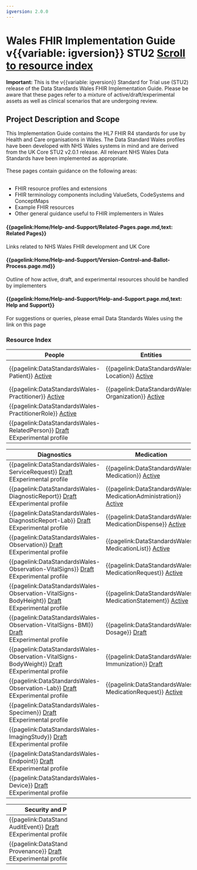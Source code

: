 ```yaml
---
igversion: 2.0.0
---
```


# Wales FHIR Implementation Guide v{{variable: igversion}} STU2 <a class="btn btn-primary justify-content-md-center" href="#resourceindex" role="button" background-color="21305f">Scroll to resource index</a>

<div class="warning"><b>Important:</b> This is the v{{variable: igversion}} Standard for Trial use (STU2) release of the Data Standards Wales FHIR Implementation Guide. Please be aware that these pages refer to a mixture of active/draft/experimental assets as well as clinical scenarios that are undergoing review.</div>



## Project Description and Scope

<div class="container-fluid">
<div class="row">
	<div class="col">
This Implementation Guide contains the HL7 FHIR R4 standards for use by Health and Care organisations in Wales. The Data Standard Wales profiles have been developed with NHS Wales systems in mind and are derived from the UK Core STU2 v2.0.1 release. All relevant NHS Wales Data Standards have been implemented as appropriate.
<br></br>
These pages contain guidance on the following areas:
<br></br>

<ul class="list-group">
<li>FHIR resource profiles and extensions</li>
<li>FHIR terminology components including ValueSets, CodeSystems and ConceptMaps</li>
<li>Example FHIR resources</li>
<li>Other general guidance useful to FHIR implementers in Wales</li>
</ul>

</div>
	<div class="col">
			<div class="col-md-7 card text-center ">
  <div class="card-body">
    <h4 class="card-title"><b>{{pagelink:Home/Help-and-Support/Related-Pages.page.md,text: Related Pages}}</b></h4>
    <p class="card-text">Links related to NHS Wales FHIR development and UK Core</p>
	</div>
	</div>
			<div class="col-md-7 card text-center">
  <div class="card-body">
    <h4 class="card-title"><b>{{pagelink:Home/Help-and-Support/Version-Control-and-Ballot-Process.page.md}}</b></h4>
    <p class="card-text">Outline of how active, draft, and experimental resources should be handled by implementers</p>
				</div>
				</div>
				<div class="col-md-7 card text-center">
				  <div class="card-body">
    <h4 class="card-title"><b>{{pagelink:Home/Help-and-Support/Help-and-Support.page.md,text: Help and Support}}</b></h4>
    <p class="card-text">For suggestions or queries, please email Data Standards Wales using the link on this page</p>
		</div>
			</div>
			</div>
		</div>
	</div>

### Resource Index <a id="resourceindex"></a>

<table class="table table-striped">
  <thead>
    <tr>
      <th scope="col">People</th>
      <th scope="col">Entities</th>
      <th scope="col">Workflow</th>
    </tr>
  </thead>
  <tbody>
    <tr>
      <td scope="row">{{pagelink:DataStandardsWales-Patient}} <a href="/ui/workflow/overview?id=1" class="tagactive" target="_blank">Active</a></td>
      <td>{{pagelink:DataStandardsWales-Location}} <a href="/ui/workflow/overview?id=1" class="tagactive" target="_blank">Active</a></td>	 
      <td>{{pagelink:DataStandardsWales-Encounter}} <a href="/ui/workflow/overview?id=1" class="tagdraft" target="_blank">Draft</a><div class="tagexperimental tt">E<span class="tooltiptext">Experimental profile</span></div></td>	  
    </tr>
    <tr>
      <td scope="row">{{pagelink:DataStandardsWales-Practitioner}} <a href="/ui/workflow/overview?id=1" class="tagactive" target="_blank">Active</a></td>
      <td>{{pagelink:DataStandardsWales-Organization}} <a href="/ui/workflow/overview?id=1" class="tagactive" target="_blank">Active</a></td>
    </tr>
    <tr>
	  <td scope="row">{{pagelink:DataStandardsWales-PractitionerRole}} <a href="/ui/workflow/overview?id=1" class="tagactive" target="_blank">Active</a></td>
    </tr>
		<tr>
	  <td scope="row">{{pagelink:DataStandardsWales-RelatedPerson}} <a href="/ui/workflow/overview?id=1" class="tagdraft" target="_blank">Draft</a><div class="tagexperimental tt">E<span class="tooltiptext">Experimental profile</span></td>
    </tr>
  </tbody>
</table>


<table class="table table-striped">
  <thead>
    <tr>
      <th scope="col">Diagnostics</th>
      <th scope="col">Medication</th>
      <th scope="col">Allergy</th>
    </tr>
  </thead>
  <tbody>
    <tr>
      <td scope="row">{{pagelink:DataStandardsWales-ServiceRequest}} <a href="/ui/workflow/overview?id=1" class="tagdraft" target="_blank">Draft</a><div class="tagexperimental tt">E<span class="tooltiptext">Experimental profile</span></td>
      <td>{{pagelink:DataStandardsWales-Medication}} <a href="/ui/workflow/overview?id=1" class="tagactive" target="_blank">Active</a></td>
      <td>{{pagelink:DataStandardsWales-AllergyIntolerance}} <a href="/ui/workflow/overview?id=1" class="tagactive" target="_blank">Active</a></td>
	</tr>
	<tr>
	  <td scope="row">{{pagelink:DataStandardsWales-DiagnosticReport}}  <a href="/ui/workflow/overview?id=1" class="tagdraft" target="_blank">Draft</a><div class="tagexperimental tt">E<span class="tooltiptext">Experimental profile</span></td>
      <td>{{pagelink:DataStandardsWales-MedicationAdministration}} <a href="/ui/workflow/overview?id=1" class="tagactive" target="_blank">Active</a></td>
	  <td>{{pagelink:DataStandardsWales-AllergyList}} <a href="/ui/workflow/overview?id=1" class="tagactive" target="_blank">Active</a></td>
	</tr>
	<tr>
	  <td scope="row">{{pagelink:DataStandardsWales-DiagnosticReport-Lab}}  <a href="/ui/workflow/overview?id=1" class="tagdraft" target="_blank">Draft</a><div class="tagexperimental tt">E<span class="tooltiptext">Experimental profile</span></td>
	  <td>{{pagelink:DataStandardsWales-MedicationDispense}} <a href="/ui/workflow/overview?id=1" class="tagactive" target="_blank">Active</a></td>
	</tr>
	<tr>
	  <td scope="row">{{pagelink:DataStandardsWales-Observation}}  <a href="/ui/workflow/overview?id=1" class="tagdraft" target="_blank">Draft</a><div class="tagexperimental tt">E<span class="tooltiptext">Experimental profile</span></td>
	  <td>{{pagelink:DataStandardsWales-MedicationList}} <a href="/ui/workflow/overview?id=1" class="tagactive" target="_blank">Active</a></td>
	</tr>
	<tr>
  <td scope="row">{{pagelink:DataStandardsWales-Observation-VitalSigns}}  <a href="/ui/workflow/overview?id=1" class="tagdraft" target="_blank">Draft</a><div class="tagexperimental tt">E<span class="tooltiptext">Experimental profile</span></td>
	  <td>{{pagelink:DataStandardsWales-MedicationRequest}} <a href="/ui/workflow/overview?id=1" class="tagactive" target="_blank">Active</a></td>
	</tr>
  <tr>
  <td scope="row">{{pagelink:DataStandardsWales-Observation-VitalSigns-BodyHeight}}  <a href="/ui/workflow/overview?id=1" class="tagdraft" target="_blank">Draft</a><div class="tagexperimental tt">E<span class="tooltiptext">Experimental profile</span></td>
	  <td>{{pagelink:DataStandardsWales-MedicationStatement}} <a href="/ui/workflow/overview?id=1" class="tagactive" target="_blank">Active</a></td>
	</tr>
	<tr>
	  <td scope="row">{{pagelink:DataStandardsWales-Observation-VitalSigns-BMI}}  <a href="/ui/workflow/overview?id=1" class="tagdraft" target="_blank">Draft</a><div class="tagexperimental tt">E<span class="tooltiptext">Experimental profile</span></td>
	  <td>{{pagelink:DataStandardsWales-Dosage}} <a href="/ui/workflow/overview?id=1" class="tagactive" target="_blank">Draft</a></td>
	</tr>
	<tr>
  	  <td scope="row">{{pagelink:DataStandardsWales-Observation-VitalSigns-BodyWeight}}  <a href="/ui/workflow/overview?id=1" class="tagdraft" target="_blank">Draft</a><div class="tagexperimental tt">E<span class="tooltiptext">Experimental profile</span></td>
	  <td>{{pagelink:DataStandardsWales-Immunization}} <a href="/ui/workflow/overview?id=1" class="tagactive" target="_blank">Draft</a></td>
	</tr>
	<tr>
	  <td scope="row">{{pagelink:DataStandardsWales-Observation-Lab}}  <a href="/ui/workflow/overview?id=1" class="tagdraft" target="_blank">Draft</a><div class="tagexperimental tt">E<span class="tooltiptext">Experimental profile</span></td>
	  <td>{{pagelink:DataStandardsWales-MedicationRequest}} <a href="/ui/workflow/overview?id=1" class="tagactive" target="_blank">Active</a></td>
	</tr>
	<tr>
	  <td scope="row">{{pagelink:DataStandardsWales-Specimen}}  <a href="/ui/workflow/overview?id=1" class="tagdraft" target="_blank">Draft</a><div class="tagexperimental tt">E<span class="tooltiptext">Experimental profile</span></td>
	</tr>
	<tr>
	  <td scope="row">{{pagelink:DataStandardsWales-ImagingStudy}}  <a href="/ui/workflow/overview?id=1" class="tagdraft" target="_blank">Draft</a><div class="tagexperimental tt">E<span class="tooltiptext">Experimental profile</span></td>
	</tr>
	<tr>
	  <td scope="row">{{pagelink:DataStandardsWales-Endpoint}}  <a href="/ui/workflow/overview?id=1" class="tagdraft" target="_blank">Draft</a><div class="tagexperimental tt">E<span class="tooltiptext">Experimental profile</span></td>
	</tr>
	<tr>
		<td scope="row">{{pagelink:DataStandardsWales-Device}}  <a href="/ui/workflow/overview?id=1" class="tagdraft" target="_blank">Draft</a><div class="tagexperimental tt">E<span class="tooltiptext">Experimental profile</span></td>
    </tr>
  </tbody>
</table>

<table class="table table-striped" style="width:33%">
  <thead>
    <tr>
      <th scope="col">Security and Privacy</th>
    </tr>
  </thead>
  <tbody>
	</tr>
	<tr>
	  <td scope="row">{{pagelink:DataStandardsWales-AuditEvent}}  <a href="/ui/workflow/overview?id=1" class="tagdraft" target="_blank">Draft</a><div class="tagexperimental tt">E<span class="tooltiptext">Experimental profile</span></td>
	</tr>
	<tr>
      <td scope="row">{{pagelink:DataStandardsWales-Provenance}} <a href="/ui/workflow/overview?id=1" class="tagdraft" target="_blank">Draft</a><div class="tagexperimental tt">E<span class="tooltiptext">Experimental profile</span></td>
    </tr>
  </tbody>
</table>
